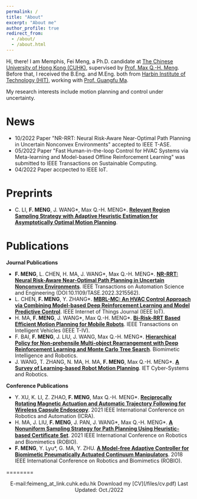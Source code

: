 ```yaml
---
permalink: /
title: "About"
excerpt: "About me"
author_profile: true
redirect_from: 
  - /about/
  - /about.html
---
```


Hi, there! I am Memphis, Fei Meng, a Ph.D. candidate at [The Chinese University of Hong Kong (CUHK)](https://www.cuhk.edu.hk/english/index.html), supervised by [Prof. Max Q.-H. Meng](https://www.ee.cuhk.edu.hk/~qhmeng/). Before that, I received the B.Eng. and M.Eng. both from [Harbin Institute of Technology (HIT)](http://en.hit.edu.cn/), working with [Prof. Guangfu Ma](http://homepage.hit.edu.cn/maguangfu). 

My research interests include motion planning and control under uncertainty.

News
======
- 10/2022 Paper "NR-RRT: Neural Risk-Aware Near-Optimal Path Planning in Uncertain Nonconvex Environments" accepted to IEEE T-ASE.
- 05/2022 Paper "Fast Human-in-the-loop Control for HVAC Systems via Meta-learning and Model-based Offline Reinforcement Learning" was submitted to IEEE Transactions on Sustainable Computing.
- 04/2022 Paper accpected to IEEE IoT.

Preprints
======
- C. LI, **F. MENG**, J. WANG\*, Max Q.-H. MENG\*. [**Relevant Region Sampling Strategy with Adaptive Heuristic Estimation for Asymptotically Optimal Motion Planning**](https://arxiv.org/abs/2111.00383).
    
Publications
===== 
**Journal Publications**
- **F. MENG**, L. CHEN, H. MA, J. WANG\*, Max Q.-H. MENG\*. [**NR-RRT: Neural Risk-Aware Near-Optimal Path Planning in Uncertain Nonconvex Environments**]( https://arxiv.org/abs/2205.06951). IEEE Transactions on Automation Science and Engineering (DOI:10.1109/TASE.2022.3215562).
- L. CHEN, **F. MENG**, Y. ZHANG\*. [**MBRL-MC: An HVAC Control Approach via Combining Model-based Deep Reinforcement Learning and Model Predictive Control**](https://ieeexplore.ieee.org/document/9747916/). IEEE Internet of Things Journal (IEEE IoT).
- H. MA, **F. MENG**, J. WANG\*, Max Q.-H. MENG\*. [**Bi-Risk-RRT Based Efficient Motion Planning for Mobile Robots**](https://ieeexplore.ieee.org/document/9718167). IEEE Transactions on Intelligent Vehicles (IEEE T-IV).
- F. BAI, **F. MENG**, J. LIU, J. WANG, Max Q.-H. MENG\*. [**Hierarchical Policy for Non-prehensile Multi-object Rearrangement with Deep Reinforcement Learning and Monte Carlo Tree Search**](https://arxiv.org/abs/2109.08973). Biomimetic Intelligence and Robotics.
- J. WANG, T. ZHANG, N. MA, H. MA, **F. MENG**, Max Q.-H. MENG\*. [**A Survey of Learning-based Robot Motion Planning**](https://ietresearch.onlinelibrary.wiley.com/doi/full/10.1049/csy2.12020). IET Cyber-Systems and Robotics.

**Conference Publications**
- Y. XU, K. LI, Z. ZHAO, **F. MENG**, Max Q.-H. MENG\*. [**Reciprocally Rotating Magnetic Actuation and Automatic Trajectory Following for Wireless Capsule Endoscopy**](https://ieeexplore.ieee.org/document/9561833). 2021 IEEE International Conference on Robotics and Automation (ICRA).
- H. MA, J. LIU, **F. MENG**, J. PAN, J. WANG*, Max Q.-H. MENG\*. [**A Nonuniform Sampling Strategy for Path Planning Using Heuristic-based Certiﬁcate Set**](https://ieeexplore.ieee.org/document/9739494/). 2021 IEEE International Conference on Robotics and Biomimetics (ROBIO).
- **F. MENG**, Y. Lyu\*, G. MA, Y. ZHU. [**A Model-free Adaptive Controller for Biomimetic Pneumatically Actuated Continuum Manipulators**](https://ieeexplore.ieee.org/document/8665233). 2018 IEEE International Conference on Robotics and Biomimetics (ROBIO).

========
<script type="text/javascript" src="//rf.revolvermaps.com/0/0/5.js?i=5d4rkzrp854&amp;m=0&amp;c=ff0000&amp;cr1=ffffff" async="async"></script>

<center>E-mail:feimeng_at_link.cuhk.edu.hk  Download my [CV](/files/cv.pdf) Last Updated: Oct./2022</center>
